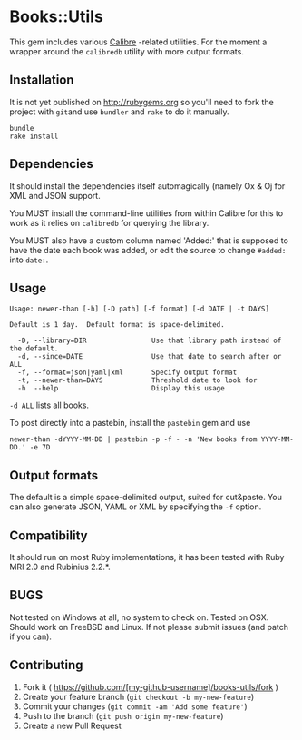 # Books::Utils

This gem includes various [Calibre](http://calibre-ebook.com) -related utilities.
For the moment a wrapper around the `calibredb` utility with more output formats.

## Installation

It is not yet published on http://rubygems.org so you'll need to fork the project
with `git`and use `bundler` and `rake` to do it manually. 

    bundle
    rake install

## Dependencies

It should install the dependencies itself automagically (namely Ox & Oj for
XML and JSON support.

You MUST install the command-line utilities from within Calibre for this to
work as it relies on `calibredb` for querying the library.

You MUST also have a custom column named 'Added:' that is supposed to have the
date each book was added, or edit the source to change `#added:` into `date:`.

## Usage

    Usage: newer-than [-h] [-D path] [-f format] [-d DATE | -t DAYS]

    Default is 1 day.  Default format is space-delimited.

      -D, --library=DIR                Use that library path instead of the default.
      -d, --since=DATE                 Use that date to search after or ALL
      -f, --format=json|yaml|xml       Specify output format
      -t, --newer-than=DAYS            Threshold date to look for
      -h  --help                       Display this usage

`-d ALL` lists all books.

To post directly into a pastebin, install the `pastebin` gem and use

    newer-than -dYYYY-MM-DD | pastebin -p -f - -n 'New books from YYYY-MM-DD.' -e 7D

## Output formats
 
The default is a simple space-delimited output, suited for cut&paste. You can
also generate JSON, YAML or XML by specifying the `-f` option.

## Compatibility

It should run on most Ruby implementations, it has been tested with Ruby MRI 2.0
and Rubinius 2.2.*.

## BUGS

Not tested on Windows at all, no system to check on.  Tested on OSX.
Should work on FreeBSD and Linux.  If not please submit issues (and patch
if you can).

## Contributing

1. Fork it ( https://github.com/[my-github-username]/books-utils/fork )
2. Create your feature branch (`git checkout -b my-new-feature`)
3. Commit your changes (`git commit -am 'Add some feature'`)
4. Push to the branch (`git push origin my-new-feature`)
5. Create a new Pull Request
